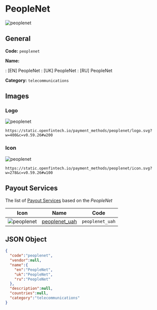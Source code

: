 
# PeopleNet 
![peoplenet](https://static.openfintech.io/payment_methods/peoplenet/logo.svg?w=400&c=v0.59.26#w200)  

## General 
**Code:** `peoplenet` 
 
**Name:** 
 
:	[EN] PeopleNet 
:	[UK] PeopleNet 
:	[RU] PeopleNet 
 
**Category:** `telecommunications` 
 

## Images 

### Logo 
![peoplenet](https://static.openfintech.io/payment_methods/peoplenet/logo.svg?w=400&c=v0.59.26#w200)  

```
https://static.openfintech.io/payment_methods/peoplenet/logo.svg?w=400&c=v0.59.26#w200
```  

### Icon 
![peoplenet](https://static.openfintech.io/payment_methods/peoplenet/icon.svg?w=278&c=v0.59.26#w100)  

```
https://static.openfintech.io/payment_methods/peoplenet/icon.svg?w=278&c=v0.59.26#w100
```  

## Payout Services 
 
The list of [Payout Services](/payout-services/) based on the _PeopleNet_ 

|Icon|Name|Code| 
|:---:|:---:|:---:| 
|![peoplenet](https://static.openfintech.io/payout_methods/peoplenet/icon.png?w=278&c=v0.59.26#w40) |[peoplenet_uah](/payout-services/peoplenet_uah/)|`peoplenet_uah`| 
 

## JSON Object 

```json
{
  "code":"peoplenet",
  "vendor":null,
  "name":{
    "en":"PeopleNet",
    "uk":"PeopleNet",
    "ru":"PeopleNet"
  },
  "description":null,
  "countries":null,
  "category":"telecommunications"
}
```  
